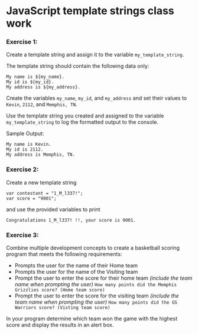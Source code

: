 # JavaScript template strings class work

### Exercise 1:
Create a template string and assign it to the variable ```my_template_string```.

The template string should contain the following data only:

```
My name is ${my_name}.
My id is ${my_id}.
My address is ${my_address}.
```

Create the variables ```my_name```, ```my_id```, and ```my_address``` and set their values to ```Kevin```, ```2112```, and ```Memphis, TN```.

Use the template string you created and assigned to the variable ```my_template_string``` to log the formatted output to the console.

Sample Output:
```
My name is Kevin.
My id is 2112.
My address is Memphis, TN.
```


### Exercise 2:

Create a new template string 

```
var contestant = "1_M_l337!";
var score = "9001";
```

and use the provided variables to print 
```
Congratulations 1_M_l337! !!, your score is 9001.
```

### Exercise 3:

Combine multiple development concepts to create a basketball scoring program that meets the following requirements:
- Prompts the user for the name of their Home team
- Prompts the user for the name of the Visiting team
- Prompt the user to enter the score for their home team *(include the team name when prompting the user)*
`How many points did the Memphis Grizzlies score? (Home team score)`
- Prompt the user to enter the score for the visiting team *(include the team name when prompting the user)*
`How many points did the GS Warriors score? (Visting team score)`

In your program determine which team won the game with the highest score and display the results in an alert box.


